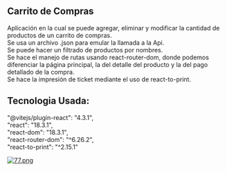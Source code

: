 ## Carrito de Compras
Aplicación en la cual se puede agregar, eliminar y modificar la cantidad de productos de un carrito de compras.
</br>
Se usa un archivo .json para emular la llamada a la Api.
</br>
Se puede hacer un filtrado de productos por nombres.
</br>
Se hace el manejo de rutas usando react-router-dom, donde podemos diferenciar la página principal, la del detalle del producto y la del pago detallado de la compra.
</br>
Se hace la impresión de ticket mediante el uso de react-to-print.

## Tecnologia Usada:
"@vitejs/plugin-react": "4.3.1",
</br>
"react": "18.3.1",
</br>
"react-dom": "18.3.1",
</br>
"react-router-dom": "^6.26.2",
</br>
"react-to-print": "^2.15.1"

[![77.png](https://i.postimg.cc/Z51fC1f1/77.png)](https://postimg.cc/TKJjsHv9)
